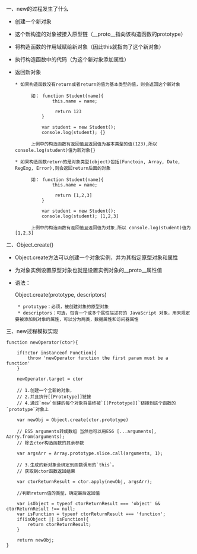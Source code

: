 一、new的过程发生了什么

* 创建一个新对象
* 这个新构造的对象被接入原型链（__proto__指向该构造函数的prototype）
* 将构造函数的作用域赋给新对象（因此this就指向了这个新对象）
* 执行构造函数中的代码（为这个新对象添加属性）
* 返回新对象

      * 如果构造函数没有return或者return的值为基本类型的值，则会返回这个新对象

			如： function Student(name){
				    this.name = name;
				    
				     return 123
				}
				
				var student = new Student();
				console.log(student); {}
         
            上例中的构造函数有返回值且返回值为基本类型的值(123),所以 console.log(student)值为新对象{}   

      * 如果构造函数return的是对象类型(object)包括(Functoin, Array, Date, RegExg, Error),则会返回return后面的对象

			如： function Student(name){
				    this.name = name;
				    
				     return [1,2,3]
				}
				
				var student = new Student();
				console.log(student); [1,2,3]
         
            上例中的构造函数有返回值且返回值为对象,所以 console.log(student)值为[1,2,3]

二、Object.create()

* Object.create方法可以创建一个对象实例，并为其指定原型对象和属性
* 为对象实例设置原型对象也就是设置实例对象的__proto__属性值
* 语法：

   Object.create(prototype, descriptors)
     
       * prototype：必须，被创建对象的原型对象
       * descriptors：可选，包含一个或多个属性描述符的 JavaScript 对象，用来规定要被添加到对象的属性，可以分为两类，数据属性和访问器属性
          
     
三、new过程模拟实现

	function newOperator(ctor){
	 
	    if(!ctor instanceof Function){
	        throw 'newOperator function the first param must be a function'
	    }
	
	    newOperator.target = ctor
	
	    // 1.创建一个全新的对象，
	    // 2.并且执行[[Prototype]]链接
	    // 4.通过`new`创建的每个对象将最终被`[[Prototype]]`链接到这个函数的`prototype`对象上
	    
        var newObj = Object.create(ctor.prototype)
	      
	    // ES5 arguments转成数组 当然也可以用ES6 [...arguments], Aarry.from(arguments);
	    // 除去ctor构造函数的其余参数

	    var argsArr = Array.prototype.slice.call(arguments, 1);
	
	    // 3.生成的新对象会绑定到函数调用的`this`。
	    // 获取到ctor函数返回结果
	
	    var ctorReturnResult = ctor.apply(newObj, argsArr);
	
	    //判断return值的类型，确定最后返回值

	    var isObject = typeof ctorReturnResult === 'object' && ctorReturnResult !== null;
	    var isFunction = typeof ctorReturnResult === 'function';
	    if(isObject || isFunction){
	        return ctorReturnResult;
	    }
	
	    return newObj;
	}
	
